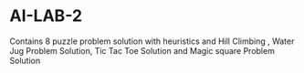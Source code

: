 # AI-LAB-2
Contains 8 puzzle problem solution with heuristics and Hill Climbing , Water Jug Problem Solution, Tic Tac Toe Solution and Magic square Problem Solution
